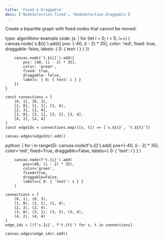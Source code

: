 ```yaml
---
title: 'Fixed & Draggable'
docs: ['NodeSelection.fixed', 'NodeSelection.draggable']
---
```


Create a bipartite graph with fixed nodes that cannot be moved:

<data type='yaml'>
type: algorithmx-example
code:
  js: |
    for (let i = 0; i < 5; i++) {
        canvas.node(`s.${i}`).add({
            pos: [-40, (i - 2) * 35],
            color: 'red',
            fixed: true,
            draggable: false,
            labels: { 0: { text: i } }
        })
        
        canvas.node(`t.${i}`).add({
            pos: [40, (i - 2) * 35],
            color: 'green',
            fixed: true,
            draggable: false,
            labels: { 0: { text: i } }
        })
    }
    
    const connections = [
        [0, 1], [0, 3],
        [1, 0], [1, 1], [1, 4],
        [2, 3], [2, 4],
        [3, 0], [3, 1], [3, 3], [3, 4],
        [4, 2], [4, 4]
    ]
    const edgeIds = connections.map(([s, t]) => [`s.${s}`, `t.${t}`])
    
    canvas.edges(edgeIds).add()
  python: |
    for i in range(5):
        canvas.node(f's.{i}').add(
            pos=(-40, (i - 2) * 35),
            color='red',
            fixed=True,
            draggable=False,
            labels={ 0: { 'text': i } }
        )
        
        canvas.node(f't.{i}').add(
            pos=(40, (i - 2) * 35),
            color='green',
            fixed=True,
            draggable=False,
            labels={ 0: { 'text': i } }
        )
    
    connections = [
        (0, 1), (0, 3),
        (1, 0), (1, 1), (1, 4),
        (2, 3), (2, 4),
        (3, 0), (3, 1), (3, 3), (3, 4),
        (4, 2), (4, 4)
    ]
    edge_ids = [(f's.{s}', f't.{t}') for s, t in connections]
    
    canvas.edges(edge_ids).add()
</data>
